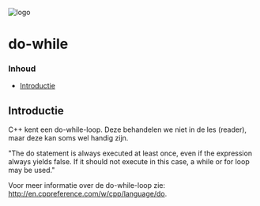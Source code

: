 ![logo](../../img/ISO_C++_Logo.svg) [](logo-id)

# do-while[](title-id) <!-- omit in toc -->

### Inhoud[](toc-id) <!-- omit in toc -->

- [Introductie](#introductie)

## Introductie

C++ kent een do-while-loop. Deze behandelen we niet in de les (reader), maar deze kan soms wel handig zijn.

"The do statement is always executed at least once, even if the expression always yields false. If it should not execute in this case, a while or for loop may be used."

Voor meer informatie over de do-while-loop zie: <http://en.cppreference.com/w/cpp/language/do>.
